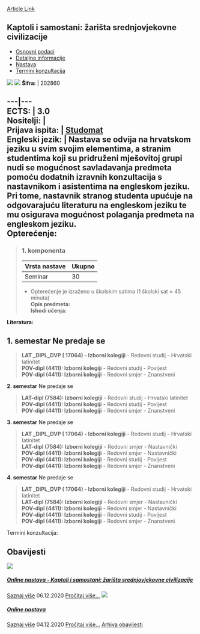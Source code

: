 [Article Link](https://www.fhs.hr/predmet/kszsc_a)

## Kaptoli i samostani: žarišta srednjovjekovne civilizacije
  * [Osnovni podaci](https://www.fhs.hr/predmet/kszsc_a#v1id-904831_677074_1_0 "Osnovni podaci")
  * [Detaljne informacije](https://www.fhs.hr/predmet/kszsc_a#v1id-904831_677074_1_1 "Detaljne informacije")
  * [Nastava](https://www.fhs.hr/predmet/kszsc_a#v1id-904831_677074_1_2 "Nastava")
  * [Termini konzultacija](https://www.fhs.hr/predmet/kszsc_a#v1id-904831_677074_1_3 "Termini konzultacija")


[![](https://www.fhs.hr/img/flags/gif/hr.gif)](https://www.fhs.hr/predmet/kszsc_a) [![](https://www.fhs.hr/img/flags/gif/gb.gif)](https://www.fhs.hr/en/course/camcomc_a)
**Šifra:** |  202860  
  
---|---  
**ECTS:** |  3.0   
**Nositelji:** |   
**Prijava ispita:** |  [Studomat](http://www.isvu.hr/studomat)  
**Engleski jezik:** |  Nastava se odvija na hrvatskom jeziku u svim svojim elementima, a stranim studentima koji su pridruženi mješovitoj grupi nudi se mogućnost savladavanja predmeta pomoću dodatnih izravnih konzultacija s nastavnikom i asistentima na engleskom jeziku. Pri tome, nastavnik stranog studenta upućuje na odgovarajuću literaturu na engleskom jeziku te mu osigurava mogućnost polaganja predmeta na engleskom jeziku.   
**Opterećenje:**  
---  
> ### 1. komponenta
> | Vrsta nastave | Ukupno  
> ---|---  
> Seminar | 30  
> * Opterećenje je izraženo u školskim satima (1 školski sat = 45 minuta)   
**Opis predmeta:**  
> **Ishodi učenja:**  

  
**Literatura:**  

  
**1. semestar** Ne predaje se  
---  
> **LAT _DIPL_DVP ( 17064) - Izborni kolegiji** - Redovni studij - Hrvatski latinitet  
>  **POV-dipl (4411): Izborni kolegiji** - Redovni studij - Povijest  
>  **POV-dipl (4411): Izborni kolegiji** - Redovni smjer - Znanstveni  
>   
  
**2. semestar** Ne predaje se  
> **LAT-dipl (7584): Izborni kolegiji** - Redovni studij - Hrvatski latinitet  
>  **POV-dipl (4411): Izborni kolegiji** - Redovni studij - Povijest  
>  **POV-dipl (4411): Izborni kolegiji** - Redovni smjer - Znanstveni  
>   
  
**3. semestar** Ne predaje se  
> **LAT _DIPL_DVP ( 17064) - Izborni kolegiji** - Redovni studij - Hrvatski latinitet  
>  **LAT-dipl (7584): Izborni kolegiji** - Redovni smjer - Nastavnički  
>  **POV-dipl (4411): Izborni kolegiji** - Redovni smjer - Nastavnički  
>  **POV-dipl (4411): Izborni kolegiji** - Redovni studij - Povijest  
>  **POV-dipl (4411): Izborni kolegiji** - Redovni smjer - Znanstveni  
>   
  
**4. semestar** Ne predaje se  
> **LAT _DIPL_DVP ( 17064) - Izborni kolegiji** - Redovni studij - Hrvatski latinitet  
>  **LAT-dipl (7584): Izborni kolegiji** - Redovni smjer - Nastavnički  
>  **POV-dipl (4411): Izborni kolegiji** - Redovni smjer - Nastavnički  
>  **POV-dipl (4411): Izborni kolegiji** - Redovni studij - Povijest  
>  **POV-dipl (4411): Izborni kolegiji** - Redovni smjer - Znanstveni  
>   
Termini konzultacija: 


## Obavijesti
[ ![](https://www.fhs.hr/_pub/themes_static/hrstud2024/default/img/default_news.jpg) ](https://www.fhs.hr/predmet/kszsc_a?@=21dog#news_116836)
#####  [Online nastava - Kaptoli i samostani: žarišta srednjovjekovne civilizacije](https://www.fhs.hr/predmet/kszsc_a?@=21dog#news_116836)
[Saznaj više](https://www.fhs.hr/predmet/kszsc_a?@=21dog#news_116836)
06.12.2020
[Pročitaj više...](https://www.fhs.hr/predmet/kszsc_a?@=21dog#news_116836 "Pročitaj obavijest: Online nastava - Kaptoli i samostani: žarišta srednjovjekovne civilizacije")
[ ![](https://www.fhs.hr/_pub/themes_static/hrstud2024/default/img/default_news.jpg) ](https://www.fhs.hr/predmet/kszsc_a?@=21dni#news_116836)
#####  [Online nastava](https://www.fhs.hr/predmet/kszsc_a?@=21dni#news_116836)
[Saznaj više](https://www.fhs.hr/predmet/kszsc_a?@=21dni#news_116836)
04.12.2020
[Pročitaj više...](https://www.fhs.hr/predmet/kszsc_a?@=21dni#news_116836 "Pročitaj obavijest: Online nastava")
[Arhiva obavijesti](https://www.fhs.hr/predmet/kszsc_a?@=218f3#news_116836 "Arhiva obavijesti")
